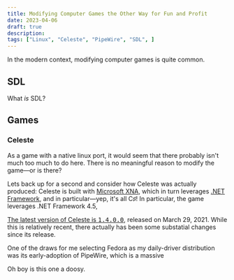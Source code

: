 ```yaml
---
title: Modifying Computer Games the Other Way for Fun and Profit
date: 2023-04-06
draft: true
description: 
tags: ["Linux", "Celeste", "PipeWire", "SDL", ]
---
```


In the modern context, modifying computer games is quite common.

## SDL

What *is* SDL?


## Games

### Celeste

As a game with a native linux port, it would seem that there probably isn't much too much to do here. There is no meaningful reason to modify the game—or is there?


Lets back up for a second and consider how Celeste was actually produced: Celeste is built with [Microsoft XNA](https://en.wikipedia.org/wiki/Microsoft_XNA), which in turn leverages [.NET Framework](https://en.wikipedia.org/wiki/.NET_Framework), and in particular—yep, it's all C♯! In particular, the game leverages .NET Framework 4.5, 

<a href="https://www.celestegame.com/changelog.html">The latest version of Celeste is <samp>1.4.0.0</samp></a>, released on <time datetime="2021-03-29">March 29, 2021</time>. While this is relatively recent, there actually has been some substatial changes since its release.




One of the draws for me selecting Fedora as my daily-driver distribution was its early-adoption of PipeWire, which is a massive 

Oh boy is this one a doosy. 
